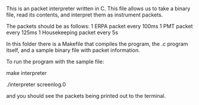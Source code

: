 This is an packet interpreter written in C. 
This file allows us to take a binary file, read its contents, and interpret them as instrument packets.

The packets should be as follows:
1 ERPA packet every 100ms
1 PMT packet every 125ms
1 Housekeeping packet every 5s

In this folder there is a Makefile that compiles the program, the .c program itself, and a sample binary file with packet information.

To run the program with the sample file:

make interpreter

./interpreter screenlog.0

and you should see the packets being printed out to the terminal.
